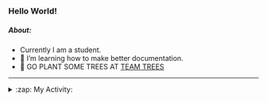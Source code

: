 ### Hello World!

##### About:
- Currently I am a student.
- 🌱 I’m learning how to make better documentation.
- 🌱 GO PLANT SOME TREES AT [TEAM TREES](https://teamtrees.org/)

---
<details>
  <summary>:zap: My Activity:</summary>
  
<!--START_SECTION:waka-->
![Code Time](http://img.shields.io/badge/Code%20Time-1%2C152%20hrs%2044%20mins-blue)

**I'm a Night 🦉** 

```text
🌞 Morning                1583 commits        ██░░░░░░░░░░░░░░░░░░░░░░░   09.55 % 
🌆 Daytime                5744 commits        █████████░░░░░░░░░░░░░░░░   34.64 % 
🌃 Evening                4798 commits        ███████░░░░░░░░░░░░░░░░░░   28.93 % 
🌙 Night                  4459 commits        ███████░░░░░░░░░░░░░░░░░░   26.89 % 
```
📅 **I'm Most Productive on Wednesday** 

```text
Monday                   2445 commits        ████░░░░░░░░░░░░░░░░░░░░░   14.74 % 
Tuesday                  2212 commits        ███░░░░░░░░░░░░░░░░░░░░░░   13.34 % 
Wednesday                3807 commits        ██████░░░░░░░░░░░░░░░░░░░   22.96 % 
Thursday                 2125 commits        ███░░░░░░░░░░░░░░░░░░░░░░   12.81 % 
Friday                   1647 commits        ██░░░░░░░░░░░░░░░░░░░░░░░   09.93 % 
Saturday                 1467 commits        ██░░░░░░░░░░░░░░░░░░░░░░░   08.85 % 
Sunday                   2881 commits        ████░░░░░░░░░░░░░░░░░░░░░   17.37 % 
```


📊 **This Week I Spent My Time On** 

```text
🔥 Editors: 
VS Code                  4 mins              █████████████████████████   100.00 % 

🐱‍💻 Projects: 
giveth-dapps-v2          4 mins              ██████████████████████░░░   86.23 % 
praise                   0 secs              ███░░░░░░░░░░░░░░░░░░░░░░   13.77 % 
```


 Last Updated on 22/07/2023 03:09:38 UTC
<!--END_SECTION:waka-->
</details>
